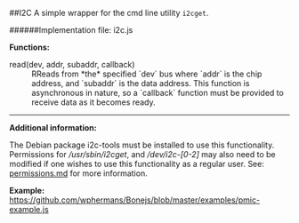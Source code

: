 ##I2C
A simple wrapper for the cmd line utility `i2cget`. 

######Implementation file: i2c.js

**Functions:**

<dl>
	<dt>read(dev, addr, subaddr, callback)</dt>
	<dd>RReads from *the* specified `dev` bus where `addr` is the chip address, and `subaddr` is the data address. This function is asynchronous in nature, so a `callback` function must be provided to receive data as it becomes ready.</dd>
</dl>


____
**Additional information:**

The Debian package i2c-tools must be installed to use this functionality. Permissions for */usr/sbin/i2cget*, and */dev/i2c-[0-2]* may also need to be modified if one wishes to use this functionality as a regular user. See: [permissions.md](https://github.com/wphermans/Bonejs/blob/master/documentation/permissions.md) for more information.

**Example:**
https://github.com/wphermans/Bonejs/blob/master/examples/pmic-example.js